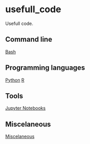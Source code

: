 # usefull_code

Usefull code.

## Command line
[Bash](https://github.com/sandragodinhosilva/usefull_code/blob/main/bash.txt)

## Programming languages
[Python](https://github.com/sandragodinhosilva/usefull_code/blob/main/python.md)
[R](https://github.com/sandragodinhosilva/usefull_code/blob/main/R%20utilities.md)

## Tools
[Jupyter Notebooks]()

## Miscelaneous
[Miscelaneous](https://github.com/sandragodinhosilva/usefull_code/blob/main/miscleaneous.md)
